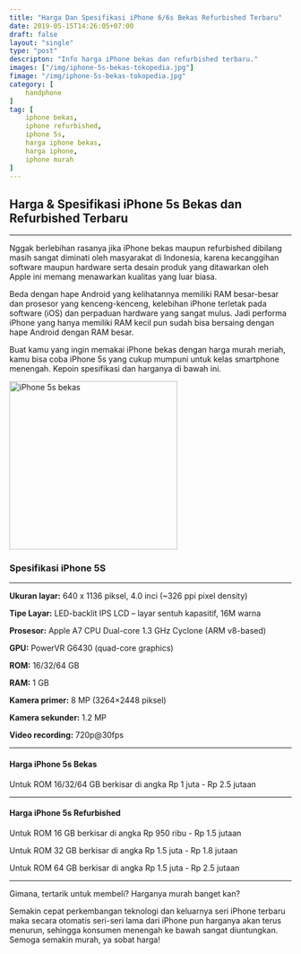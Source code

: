 ```yaml
---
title: "Harga Dan Spesifikasi iPhone 6/6s Bekas Refurbished Terbaru"
date: 2019-05-15T14:26:05+07:00
draft: false
layout: "single"
type: "post"
descripton: "Info harga iPhone bekas dan refurbished terbaru."
images: ["/img/iphone-5s-bekas-tokopedia.jpg"]
fimage: "/img/iphone-5s-bekas-tokopedia.jpg"
category: [
    handphone
]
tag: [
    iphone bekas,
    iphone refurbished,
    iphone 5s,
    harga iphone bekas,
    harga iphone,
    iphone murah
]
---
```


## Harga & Spesifikasi iPhone 5s Bekas dan Refurbished Terbaru
----

Nggak berlebihan rasanya jika iPhone bekas maupun refurbished dibilang masih sangat diminati oleh masyarakat di Indonesia, karena kecanggihan software maupun hardware serta desain produk yang ditawarkan oleh Apple ini memang menawarkan kualitas yang luar biasa.

Beda dengan hape Android yang kelihatannya memiliki RAM besar-besar dan prosesor yang kenceng-kenceng, kelebihan iPhone terletak pada software (iOS) dan perpaduan hardware yang sangat mulus. Jadi performa iPhone yang hanya memiliki RAM kecil pun sudah bisa bersaing dengan hape Android dengan RAM besar.

Buat kamu yang ingin memakai iPhone bekas dengan harga murah meriah, kamu bisa coba iPhone 5s yang cukup mumpuni untuk kelas smartphone menengah. Kepoin spesifikasi dan harganya di bawah ini.

<img class="img-fluid" alt="iPhone 5s bekas" src="/img/iphone-5s-bekas-tokopedia.jpg" height="300">

### Spesifikasi iPhone 5S
----

**Ukuran layar:** 640 x 1136 piksel, 4.0 inci (~326 ppi pixel density)

**Tipe Layar:** LED-backlit IPS LCD – layar sentuh kapasitif, 16M warna

**Prosesor:** Apple A7 CPU Dual-core 1.3 GHz Cyclone (ARM v8-based)

**GPU:**  PowerVR G6430 (quad-core graphics)

**ROM:** 16/32/64 GB

**RAM:** 1 GB

**Kamera primer:** 8 MP (3264×2448 piksel)

**Kamera sekunder:** 1.2 MP 

**Video recording:** 720p@30fps

----
#### Harga iPhone 5s Bekas


Untuk ROM 16/32/64 GB berkisar di angka Rp 1 juta - Rp 2.5 jutaan

----
#### Harga iPhone 5s Refurbished

Untuk ROM 16 GB berkisar di angka Rp 950 ribu - Rp 1.5 jutaan

Untuk ROM 32 GB berkisar di angka Rp 1.5 juta - Rp 1.8 jutaan

Untuk ROM 64 GB berkisar di angka Rp 1.5 juta - Rp 2.5 jutaan

----

Gimana, tertarik untuk membeli? Harganya murah banget kan? 

Semakin cepat perkembangan teknologi dan keluarnya seri iPhone terbaru maka secara otomatis seri-seri lama dari iPhone pun harganya akan terus menurun, sehingga konsumen menengah ke bawah sangat diuntungkan. Semoga semakin murah, ya sobat harga!